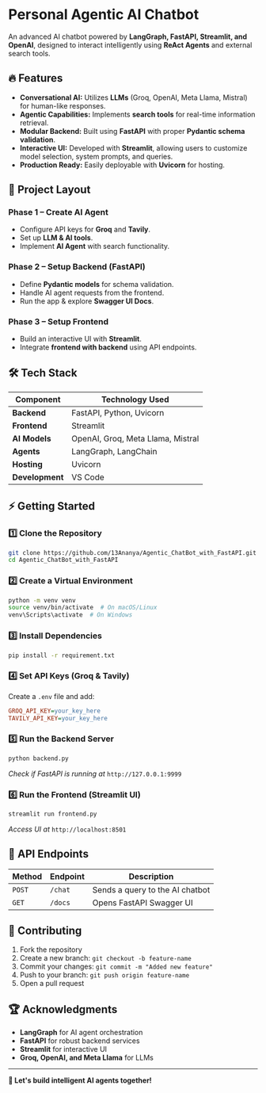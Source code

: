 
#  Personal Agentic AI Chatbot  

An advanced AI chatbot powered by **LangGraph, FastAPI, Streamlit, and OpenAI**, designed to interact intelligently using **ReAct Agents** and external search tools.  

## 🔥 Features  

- **Conversational AI:** Utilizes **LLMs** (Groq, OpenAI, Meta Llama, Mistral) for human-like responses.  
- **Agentic Capabilities:** Implements **search tools** for real-time information retrieval.  
- **Modular Backend:** Built using **FastAPI** with proper **Pydantic schema validation**.  
- **Interactive UI:** Developed with **Streamlit**, allowing users to customize model selection, system prompts, and queries.  
- **Production Ready:** Easily deployable with **Uvicorn** for hosting.  

## 📌 Project Layout  

### **Phase 1 – Create AI Agent**  
- Configure API keys for **Groq** and **Tavily**.  
- Set up **LLM & AI tools**.  
- Implement **AI Agent** with search functionality.  

### **Phase 2 – Setup Backend (FastAPI)**  
- Define **Pydantic models** for schema validation.  
- Handle AI agent requests from the frontend.  
- Run the app & explore **Swagger UI Docs**.  

### **Phase 3 – Setup Frontend**  
- Build an interactive UI with **Streamlit**.  
- Integrate **frontend with backend** using API endpoints.  

## 🛠️ Tech Stack  

| Component      | Technology Used |
|---------------|----------------|
| **Backend**   | FastAPI, Python, Uvicorn |
| **Frontend**  | Streamlit |
| **AI Models** | OpenAI, Groq, Meta Llama, Mistral |
| **Agents**    | LangGraph, LangChain |
| **Hosting**   | Uvicorn |
| **Development** | VS Code |

## ⚡ Getting Started  

### 1️⃣ **Clone the Repository**  
```bash
git clone https://github.com/13Ananya/Agentic_ChatBot_with_FastAPI.git  
cd Agentic_ChatBot_with_FastAPI
```

### 2️⃣ **Create a Virtual Environment**  
```bash
python -m venv venv
source venv/bin/activate  # On macOS/Linux
venv\Scripts\activate  # On Windows
```

### 3️⃣ **Install Dependencies**  
```bash
pip install -r requirement.txt  
```

### 4️⃣ **Set API Keys (Groq & Tavily)**  
Create a `.env` file and add:  
```ini
GROQ_API_KEY=your_key_here
TAVILY_API_KEY=your_key_here
```

### 5️⃣ **Run the Backend Server**  
```bash
python backend.py
```
_Check if FastAPI is running at_ `http://127.0.0.1:9999`  

### 6️⃣ **Run the Frontend (Streamlit UI)**  
```bash
streamlit run frontend.py
```
_Access UI at_ `http://localhost:8501`  

## 📜 API Endpoints  

| Method | Endpoint | Description |
|--------|----------|-------------|
| `POST` | `/chat` | Sends a query to the AI chatbot |
| `GET`  | `/docs` | Opens FastAPI Swagger UI |

## 📌 Contributing  

1. Fork the repository  
2. Create a new branch: `git checkout -b feature-name`  
3. Commit your changes: `git commit -m "Added new feature"`  
4. Push to your branch: `git push origin feature-name`  
5. Open a pull request  

## 🏆 Acknowledgments  

- **LangGraph** for AI agent orchestration  
- **FastAPI** for robust backend services  
- **Streamlit** for interactive UI  
- **Groq, OpenAI, and Meta Llama** for LLMs  

---

**🚀 Let's build intelligent AI agents together!**
